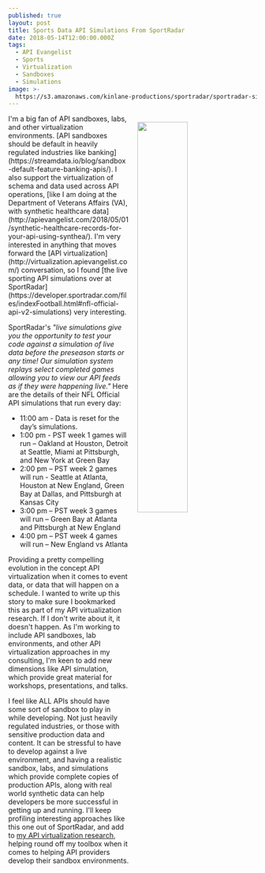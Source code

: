 ```yaml
---
published: true
layout: post
title: Sports Data API Simulations From SportRadar
date: 2018-05-14T12:00:00.000Z
tags:
  - API Evangelist
  - Sports
  - Virtualization
  - Sandboxes
  - Simulations
image: >-
  https://s3.amazonaws.com/kinlane-productions/sportradar/sportradar-simulations.png
---
```

<p><img src="{{ page.image }}" width="45%" align="right" style="padding: 15px;" /></p>I'm a big fan of API sandboxes, labs, and other virtualization environments. [API sandboxes should be default in heavily regulated industries like banking](https://streamdata.io/blog/sandbox-default-feature-banking-apis/). I also support the virtualization of schema and data used across API operations, [like I am doing at the Department of Veterans Affairs (VA), with synthetic healthcare data](http://apievangelist.com/2018/05/01/synthetic-healthcare-records-for-your-api-using-synthea/). I'm very interested in anything that moves forward the [API virtualization](http://virtualization.apievangelist.com/) conversation, so I found [the live sporting API simulations over at SportRadar](https://developer.sportradar.com/files/indexFootball.html#nfl-official-api-v2-simulations) very interesting.

SportRadar's _"live simulations give you the opportunity to test your code against a simulation of live data before the preseason starts or any time! Our simulation system replays select completed games allowing you to view our API feeds as if they were happening live."_ Here are the details of their NFL Official API simulations that run every day:

- 11:00 am - Data is reset for the day’s simulations.
- 1:00 pm - PST week 1 games will run – Oakland at Houston, Detroit at Seattle, Miami at Pittsburgh, and New York at Green Bay
- 2:00 pm – PST week 2 games will run - Seattle at Atlanta, Houston at New England, Green Bay at Dallas, and Pittsburgh at Kansas City
- 3:00 pm – PST week 3 games will run – Green Bay at Atlanta and Pittsburgh at New England
- 4:00 pm – PST week 4 games will run – New England vs Atlanta

Providing a pretty compelling evolution in the concept API virtualization when it comes to event data, or data that will happen on a schedule. I wanted to write up this story to make sure I bookmarked this as part of my API virtualization research. If I don't write about it, it doesn't happen. As I'm working to include API sandboxes, lab environments, and other API virtualization approaches in my consulting, I'm keen to add new dimensions like API simulation, which provide great material for workshops, presentations, and talks.

I feel like ALL APIs should have some sort of sandbox to play in while developing. Not just heavily regulated industries, or those with sensitive production data and content. It can be stressful to have to develop against a live environment, and having a realistic sandbox, labs, and simulations which provide complete copies of production APIs, along with real world synthetic data can help developers be more successful in getting up and running. I'll keep profiling interesting approaches like this one out of SportRadar, and add to [my API virtualization research](http://virtualization.apievangelist.com/), helping round off my toolbox when it comes to helping API providers develop their sandbox environments.
